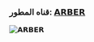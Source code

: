 
### قناه المطور: [𝗔𝗥𝗕𝗘𝗥](https://t.me/Haider_1h1) ###

![𝗔𝗥𝗕𝗘𝗥](https://graph.org/file/feed042b5377641356780.jpg)
